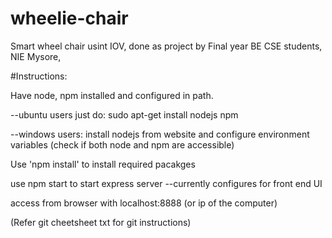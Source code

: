 # wheelie-chair
Smart wheel chair usint IOV, done as project by Final year BE CSE students, NIE Mysore,

#Instructions:

Have node, npm installed and configured in path.

--ubuntu users just do: sudo apt-get install nodejs npm

--windows users: install nodejs from website and configure environment variables (check if both node and npm are accessible)

Use 'npm install' to install required pacakges

use npm start to start express server --currently configures for front end UI

access from browser with localhost:8888 (or ip of the computer)

(Refer git cheetsheet txt for git instructions)
